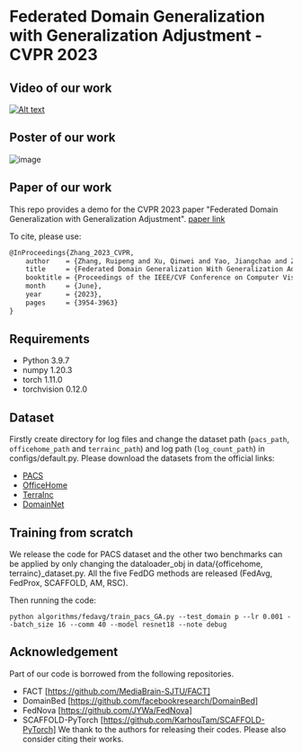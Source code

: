 # Federated Domain Generalization with Generalization Adjustment - CVPR 2023

## Video of our work
[![Alt text](https://img.youtube.com/vi/EESJrJGCSR4/0.jpg)](https://www.youtube.com/watch?v=EESJrJGCSR4)

## Poster of our work
![image](./imgs/FedDG-poster-5120.png)

## Paper of our work
This repo provides a demo for the CVPR 2023 paper "Federated Domain Generalization with Generalization Adjustment".
[paper link](https://openaccess.thecvf.com/content/CVPR2023/papers/Zhang_Federated_Domain_Generalization_With_Generalization_Adjustment_CVPR_2023_paper.pdf)

To cite, please use:


```latex
@InProceedings{Zhang_2023_CVPR,
    author    = {Zhang, Ruipeng and Xu, Qinwei and Yao, Jiangchao and Zhang, Ya and Tian, Qi and Wang, Yanfeng},
    title     = {Federated Domain Generalization With Generalization Adjustment},
    booktitle = {Proceedings of the IEEE/CVF Conference on Computer Vision and Pattern Recognition (CVPR)},
    month     = {June},
    year      = {2023},
    pages     = {3954-3963}
}

```


## Requirements

- Python 3.9.7
- numpy 1.20.3
- torch 1.11.0
- torchvision 0.12.0

## Dataset

Firstly create directory for log files and change the dataset path (`pacs_path`, `officehome_path` and `terrainc_path`) and log path (`log_count_path`) in configs/default.py.
Please download the datasets from the official links:

- [PACS](http://www.eecs.qmul.ac.uk/~dl307/project_iccv2017)
- [OfficeHome](https://hemanthdv.github.io/officehome-dataset)
- [TerraInc](https://beerys.github.io/CaltechCameraTraps)
- [DomainNet](http://ai.bu.edu/M3SDA/)

## Training from scratch

We release the code for PACS dataset and the other two benchmarks can be applied by only changing the dataloader_obj in data/{officehome, terrainc}_dataset.py. All the five FedDG methods are released (FedAvg, FedProx, SCAFFOLD, AM, RSC).

Then running the code:

`
python algorithms/fedavg/train_pacs_GA.py --test_domain p --lr 0.001 --batch_size 16 --comm 40 --model resnet18 --note debug
`

## Acknowledgement

Part of our code is borrowed from the following repositories.

- FACT [https://github.com/MediaBrain-SJTU/FACT]
- DomainBed [https://github.com/facebookresearch/DomainBed]
- FedNova [https://github.com/JYWa/FedNova]
- SCAFFOLD-PyTorch [https://github.com/KarhouTam/SCAFFOLD-PyTorch]
We thank to the authors for releasing their codes. Please also consider citing their works.
